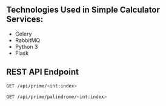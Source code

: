 ## Technologies Used in Simple Calculator Services:
- Celery
- RabbitMQ
- Python 3
- Flask

## REST API Endpoint
```bash
GET /api/prime/<int:index>
```

```bash
GET /api/prime/palindrome/<int:index>
```
